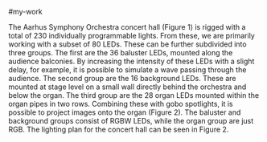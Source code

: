 #my-work 

The Aarhus Symphony Orchestra concert hall (Figure 1) is rigged with a total of 230 individually programmable lights. From these, we are primarily working with a subset of 80 LEDs. These can be further subdivided into three groups. The first are the 36 baluster LEDs, mounted along the audience balconies. By increasing the intensity of these LEDs with a slight delay, for example, it is possible to simulate a wave passing through the audience. The second group are the 16 background LEDs. These are mounted at stage level on a small wall directly behind the orchestra and below the organ. The third group are the 28 organ LEDs mounted within the organ pipes in two rows. Combining these with gobo spotlights, it is possible to project images onto the organ (Figure 2). The baluster and background groups consist of RGBW LEDs, while the organ group are just RGB. The lighting plan for the concert hall can be seen in Figure 2.